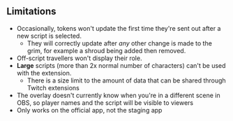 ## Limitations

* Occasionally, tokens won't update the first time they're sent out after a new script is selected.
  * They will correctly update after *any* other change is made to the grim, for example a shroud being added then removed.
* Off-script travellers won't display their role.
* **Large** scripts (more than 2x normal number of characters) can't be used with the extension.
  * There is a size limit to the amount of data that can be shared through Twitch extensions
* The overlay doesn't currently know when you're in a different scene in OBS, so player names and the script will be visible to viewers
* Only works on the official app, not the staging app
